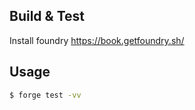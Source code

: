 ## Build & Test
Install foundry
https://book.getfoundry.sh/

## Usage

```bash
$ forge test -vv
```

